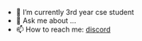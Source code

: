 - 🔭 I’m currently 3rd year cse student
- 💬 Ask me about ...
- 📫 How to reach me: [discord](https://discord.gg/sXbFf5uz)
